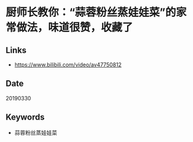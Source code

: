 # 厨师长教你：“蒜蓉粉丝蒸娃娃菜”的家常做法，味道很赞，收藏了

## Links

* <https://www.bilibili.com/video/av47750812>

## Date

20190330

## Keywords

* 蒜蓉粉丝蒸娃娃菜